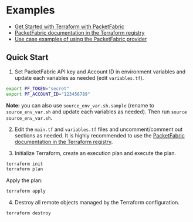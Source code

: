 # Examples

- [Get Started with Terraform with PacketFabric](https://docs.packetfabric.com/api/terraform/)
- [PacketFabric documentation in the Terraform registry](https://registry.terraform.io/providers/PacketFabric/packetfabric/latest/docs)
- [Use case examples of using the PacketFabric provider](./use-cases)

## Quick Start

1. Set PacketFabric API key and Account ID in environment variables and update each variables as needed (edit ``variables.tf``).

```sh
export PF_TOKEN="secret"
export PF_ACCOUNT_ID="123456789"
```

**Note:** you can also use ``source_env_var.sh.sample`` (rename to ``source_env_var.sh`` and update each variables as needed). Then run ``source source_env_var.sh``.

2. Edit the ``main.tf`` and ``variables.tf`` files and uncomment/comment out sections as needed. It is highly recommended to use the [PacketFabric documentation in the Terraform registry](https://registry.terraform.io/providers/PacketFabric/packetfabric/latest/docs).

3. Initialize Terraform, create an execution plan and execute the plan.

```sh
terraform init
terraform plan
```

Apply the plan:

```sh
terraform apply
```

4. Destroy all remote objects managed by the Terraform configuration.

```sh
terraform destroy
```